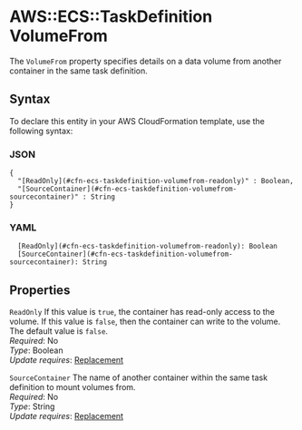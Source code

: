 # AWS::ECS::TaskDefinition VolumeFrom<a name="aws-properties-ecs-taskdefinition-volumefrom"></a>

The `VolumeFrom` property specifies details on a data volume from another container in the same task definition\.

## Syntax<a name="aws-properties-ecs-taskdefinition-volumefrom-syntax"></a>

To declare this entity in your AWS CloudFormation template, use the following syntax:

### JSON<a name="aws-properties-ecs-taskdefinition-volumefrom-syntax.json"></a>

```
{
  "[ReadOnly](#cfn-ecs-taskdefinition-volumefrom-readonly)" : Boolean,
  "[SourceContainer](#cfn-ecs-taskdefinition-volumefrom-sourcecontainer)" : String
}
```

### YAML<a name="aws-properties-ecs-taskdefinition-volumefrom-syntax.yaml"></a>

```
  [ReadOnly](#cfn-ecs-taskdefinition-volumefrom-readonly): Boolean
  [SourceContainer](#cfn-ecs-taskdefinition-volumefrom-sourcecontainer): String
```

## Properties<a name="aws-properties-ecs-taskdefinition-volumefrom-properties"></a>

`ReadOnly`  <a name="cfn-ecs-taskdefinition-volumefrom-readonly"></a>
If this value is `true`, the container has read\-only access to the volume\. If this value is `false`, then the container can write to the volume\. The default value is `false`\.  
*Required*: No  
*Type*: Boolean  
*Update requires*: [Replacement](https://docs.aws.amazon.com/AWSCloudFormation/latest/UserGuide/using-cfn-updating-stacks-update-behaviors.html#update-replacement)

`SourceContainer`  <a name="cfn-ecs-taskdefinition-volumefrom-sourcecontainer"></a>
The name of another container within the same task definition to mount volumes from\.  
*Required*: No  
*Type*: String  
*Update requires*: [Replacement](https://docs.aws.amazon.com/AWSCloudFormation/latest/UserGuide/using-cfn-updating-stacks-update-behaviors.html#update-replacement)